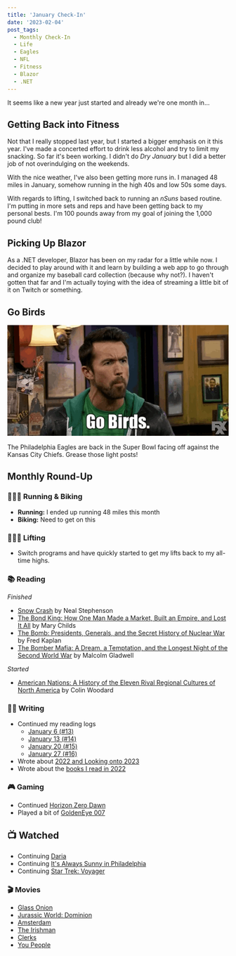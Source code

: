 ```yaml
---
title: 'January Check-In'
date: '2023-02-04'
post_tags:
  - Monthly Check-In
  - Life
  - Eagles
  - NFL
  - Fitness
  - Blazor
  - .NET
---
```


It seems like a new year just started and already we're one month in...
<!-- excerpt -->

## Getting Back into Fitness
Not that I really stopped last year, but I started a bigger emphasis on it this year. I've made a concerted effort to drink less alcohol and try to limit my snacking. So far it's been working. I didn't do *Dry January* but I did a better job of not overindulging on the weekends.

With the nice weather, I've also been getting more runs in. I managed 48 miles in January, somehow running in the high 40s and low 50s some days.

With regards to lifting, I switched back to running an *nSuns* based routine. I'm putting in more sets and reps and have been getting back to my personal bests. I'm 100 pounds away from my goal of joining the 1,000 pound club!

## Picking Up Blazor
As a .NET developer, Blazor has been on my radar for a little while now. I decided to play around with it and learn by building a web app to go through and organize my baseball card collection (because why not?). I haven't gotten that far and I'm actually toying with the idea of streaming a little bit of it on Twitch or something.

## Go Birds

<img src="gobirds.gif" alt="Mac from It's Always Sunny in Philadelphia shouting 'Go Birds'" />

The Philadelphia Eagles are back in the Super Bowl facing off against the Kansas City Chiefs. Grease those light posts!

## Monthly Round-Up

### 🏃🏼‍♂️ Running & Biking

- **Running:** I ended up running 48 miles this month
- **Biking:** Need to get on this

### 🏋🏼‍♂️ Lifting

- Switch programs and have quickly started to get my lifts back to my all-time highs.

### 📚 Reading

*Finished*
- [Snow Crash](https://bookshop.org/p/books/snow-crash-neal-stephenson/7327954?ean=9780553380958) by Neal Stephenson
- [The Bond King: How One Man Made a Market, Built an Empire, and Lost It All](https://bookshop.org/p/books/the-bond-king-how-one-man-made-a-market-built-an-empire-and-lost-it-all-mary-childs/15873505?ean=9781250120847) by Mary Childs
- [The Bomb: Presidents, Generals, and the Secret History of Nuclear War](https://bookshop.org/p/books/the-bomb-presidents-generals-and-the-secret-history-of-nuclear-war-fred-kaplan/7774644?ean=9781982107307) by Fred Kaplan
- [The Bomber Mafia: A Dream, a Temptation, and the Longest Night of the Second World War](https://bookshop.org/p/books/the-bomber-mafia-a-dream-a-temptation-and-the-longest-night-of-the-second-world-war-malcolm-gladwell/17377135?ean=9780316296816) by Malcolm Gladwell

*Started*
- [American Nations: A History of the Eleven Rival Regional Cultures of North America](https://bookshop.org/p/books/american-nations-a-history-of-the-eleven-rival-regional-cultures-of-north-america-colin-woodard/16638225?ean=9780143122029) by Colin Woodard

### ✍🏻 Writing

- Continued my reading logs
	- [January 6 (#13)](https://kpwags.com/posts/2023/01/06/reading-log-january-6-13)
	- [January 13 (#14)](https://kpwags.com/posts/2023/01/13/reading-log-january-13-14)
	- [January 20 (#15)](https://kpwags.com/posts/2023/01/20/reading-log-january-20-15)
	- [January 27 (#16)](https://kpwags.com/posts/2023/01/27/reading-log-january-27-16)
- Wrote about [2022 and Looking onto 2023](https://kpwags.com/posts/2023/01/02/2022-retrospective)
- Wrote about the [books I read in 2022](https://kpwags.com/posts/2023/01/07/books-i-read-in-2022)

### 🎮 Gaming

- Continued [Horizon Zero Dawn](https://www.playstation.com/en-us/games/horizon-zero-dawn/)
- Played a bit of [GoldenEye 007](https://www.xbox.com/en-us/games/store/goldeneye-007/9n6639h7vgh4)

## 📺 Watched

- Continuing [Daria](https://www.imdb.com/title/tt0118298/)
- Continuing [It's Always Sunny in Philadelphia](https://www.imdb.com/title/tt0472954/)
- Continuing [Star Trek: Voyager](https://www.imdb.com/title/tt0112178/)

### 🎬 Movies

- [Glass Onion](https://www.imdb.com/title/tt11564570/)
- [Jurassic World: Dominion](https://www.imdb.com/title/tt8041270/)
- [Amsterdam](https://www.imdb.com/title/tt10304142/)
- [The Irishman](https://www.imdb.com/title/tt1302006/)
- [Clerks](https://www.imdb.com/title/tt0109445/)
- [You People](https://www.imdb.com/title/tt14826022/)